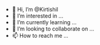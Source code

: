 - 👋 Hi, I’m @Kirtishil
- 👀 I’m interested in ...
- 🌱 I’m currently learning ...
- 💞️ I’m looking to collaborate on ...
- 📫 How to reach me ...

<!---
Kirtishil/Kirtishil is a ✨ special ✨ repository because its `README.md` (this file) appears on your GitHub profile.
You can click the Preview link to take a look at your changes.
--->
